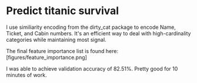 # Predict titanic survival

I use similiarity encoding from the dirty_cat package to encode Name, Ticket, and Cabin numbers. It's an efficient way to deal with high-cardinality categories while maintaining most signal.

The final feature importance list is found here:
[figures/feature_importance.png]

I was able to achieve validation accuracy of 82.51%. Pretty good for 10 minutes of work.
